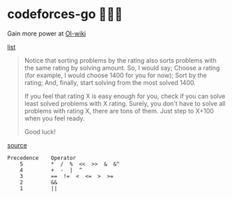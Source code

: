 # codeforces-go 💭💡🎈

Gain more power at [OI-wiki](https://oi-wiki.org/graph/min-circle/)

[list](https://github.com/OI-wiki/OI-wiki/issues/187)

> Notice that sorting problems by the rating also sorts problems with the same rating by solving amount. So, I would say; Choose a rating (for example, I would choose 1400 for you for now); Sort by the rating; And, finally, start solving from the most solved 1400.
>
> If you feel that rating X is easy enough for you, check if you can solve least solved problems with X rating. Surely, you don't have to solve all problems with rating X, there are tons of them. Just step to X+100 when you feel ready.
>
> Good luck!

[source](https://codeforces.com/blog/entry/65406?#comment-494043)

```
Precedence    Operator
    5         *  /  %  <<  >>  &  &^
    4         +  -  |  ^
    3         ==  !=  <  <=  >  >=
    2         &&
    1         ||
```
